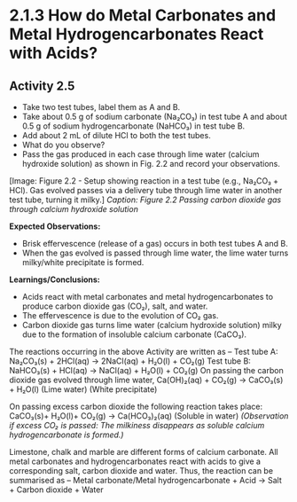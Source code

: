 
##

# 2.1.3 How do Metal Carbonates and Metal Hydrogencarbonates React with Acids?

## Activity 2.5

*   Take two test tubes, label them as A and B.
*   Take about 0.5 g of sodium carbonate (Na₂CO₃) in test tube A and about 0.5 g of sodium hydrogencarbonate (NaHCO₃) in test tube B.
*   Add about 2 mL of dilute HCl to both the test tubes.
*   What do you observe?
*   Pass the gas produced in each case through lime water (calcium hydroxide solution) as shown in Fig. 2.2 and record your observations.

[Image: Figure 2.2 - Setup showing reaction in a test tube (e.g., Na₂CO₃ + HCl). Gas evolved passes via a delivery tube through lime water in another test tube, turning it milky.]
*Caption: Figure 2.2 Passing carbon dioxide gas through calcium hydroxide solution*

**Expected Observations:**
*   Brisk effervescence (release of a gas) occurs in both test tubes A and B.
*   When the gas evolved is passed through lime water, the lime water turns milky/white precipitate is formed.

**Learnings/Conclusions:**
*   Acids react with metal carbonates and metal hydrogencarbonates to produce carbon dioxide gas (CO₂), salt, and water.
*   The effervescence is due to the evolution of CO₂ gas.
*   Carbon dioxide gas turns lime water (calcium hydroxide solution) milky due to the formation of insoluble calcium carbonate (CaCO₃).

The reactions occurring in the above Activity are written as –
Test tube A: Na₂CO₃(s) + 2HCl(aq) → 2NaCl(aq) + H₂O(l) + CO₂(g)
Test tube B: NaHCO₃(s) + HCl(aq) → NaCl(aq) + H₂O(l) + CO₂(g)
On passing the carbon dioxide gas evolved through lime water,
Ca(OH)₂(aq) + CO₂(g) → CaCO₃(s) + H₂O(l)
(Lime water) (White precipitate)

On passing excess carbon dioxide the following reaction takes place:
CaCO₃(s)+ H₂O(l)+ CO₂(g) → Ca(HCO₃)₂(aq)
(Soluble in water)
*(Observation if excess CO₂ is passed: The milkiness disappears as soluble calcium hydrogencarbonate is formed.)*

Limestone, chalk and marble are different forms of calcium carbonate. All metal carbonates and hydrogencarbonates react with acids to give a corresponding salt, carbon dioxide and water.
Thus, the reaction can be summarised as –
Metal carbonate/Metal hydrogencarbonate + Acid → Salt + Carbon dioxide + Water

##